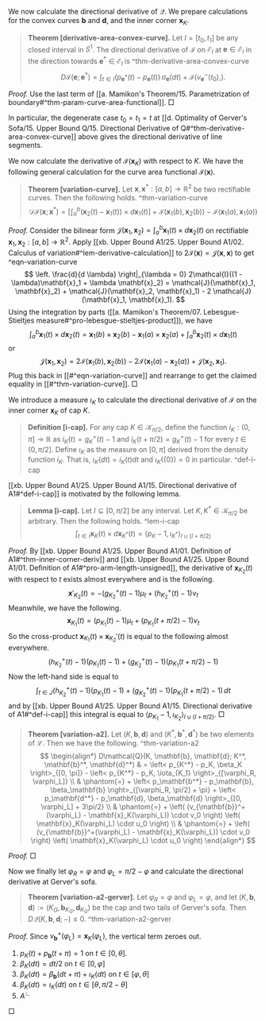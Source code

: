We now calculate the directional derivative of $\mathcal{Q}$. We prepare calculations for the convex curves $\mathbf{b}$ and $\mathbf{d}$, and the inner corner $\mathbf{x}_K$.

> __Theorem [derivative-area-convex-curve].__ Let $I = [t_0, t_1]$ be any closed interval in $S^1$. The directional derivative of $\mathcal{I}$ on $\mathcal{E}_{I}$ at $\mathbf{e} \in \mathcal{E}_{I}$ in the direction towards $\mathbf{e}^* \in \mathcal{E}_I$ is ^thm-derivative-area-convex-curve
$$
D\mathcal{I}(\mathbf{e}; \mathbf{e}^*) = \int_{t \in I} (p_\mathbf{e^*}(t) - p_\mathbf{e}(t)) \, \sigma_{\mathbf{e}} (dt) + \mathcal{I}(v_\mathbf{e}^-(t_0), ).
$$

_Proof._ Use the last term of [[a. Mamikon's Theorem/15. Parametrization of boundary#^thm-param-curve-area-functional]].  □

In particular, the degenerate case $t_0 = t_1 = t$ at [[d. Optimality of Gerver's Sofa/15. Upper Bound Q/15. Directional Derivative of Q#^thm-derivative-area-convex-curve]] above gives the directional derivative of line segments.

We now calculate the derivative of $\mathcal{I}(\mathbf{x}_K)$ with respect to $K$. We have the following general calculation for the curve area functional $\mathcal{I}(\mathbf{x})$.

> __Theorem [variation-curve].__ Let $\mathbf{x}, \mathbf{x}^* : [a, b]\to\mathbb{R}^2$ be two rectifiable curves. Then the following holds. ^thm-variation-curve
$$
\mathcal{D} \mathcal{I}(\mathbf{x} ; \mathbf{x}^*) = \left[ \int_a^b (\mathbf{x}_2(t) - \mathbf{x}_1(t))  \times d\mathbf{x}_1 (t) \right] +  \mathcal{I}(\mathbf{x}_1(b), \mathbf{x}_2(b)) - \mathcal{I}(\mathbf{x}_1(a), \mathbf{x}_1(a))
$$

_Proof._ Consider the bilinear form $\mathcal{J}(\mathbf{x}_1, \mathbf{x}_2) = \int_a ^b \mathbf{x}_1(t) \times d \mathbf{x}_2(t)$ on rectifiable $\mathbf{x}_1, \mathbf{x}_2 : [a, b] \to \mathbb{R}^2$. Apply [[xb. Upper Bound A1/25. Upper Bound A1/02. Calculus of variation#^lem-derivative-calculation]] to $2\mathcal{I}(\mathbf{x}) = \mathcal{J}(\mathbf{x}, \mathbf{x})$ to get ^eqn-variation-curve
$$
\left. \frac{d}{d \lambda} \right|_{\lambda = 0} 2\mathcal{I}((1 - \lambda)\mathbf{x}_1 + \lambda \mathbf{x}_2) = \mathcal{J}(\mathbf{x}_1, \mathbf{x}_2) + \mathcal{J}(\mathbf{x}_2, \mathbf{x}_1) - 2 \mathcal{J}(\mathbf{x}_1, \mathbf{x}_1).
$$
Using the integration by parts ([[a. Mamikon's Theorem/07. Lebesgue-Stieltjes measure#^pro-lebesgue-stieltjes-product]]), we have
$$
\int_a^b \mathbf{x}_1(t) \times d \mathbf{x}_2(t) = \mathbf{x}_1 (b) \times \mathbf{x}_2(b) - \mathbf{x}_1(a) \times \mathbf{x}_2(a) + \int_a^b \mathbf{x}_2(t) \times d\mathbf{x}_1 (t)
$$
or
$$
\mathcal{J}(\mathbf{x}_1, \mathbf{x}_2) = 2\mathcal{I}(\mathbf{x}_1(b), \mathbf{x}_2(b)) - 2\mathcal{I}(\mathbf{x}_1(a) - \mathbf{x}_2(a)) + \mathcal{J}(\mathbf{x}_2, \mathbf{x}_1).
$$
Plug this back in [[#^eqn-variation-curve]] and rearrange to get the claimed equality in [[#^thm-variation-curve]]. □

We introduce a measure $\iota_K$ to calculate the directional derivative of $\mathcal{I}$ on the inner corner $\mathbf{x}_K$ of cap $K$.

> __Definition [i-cap].__ For any cap $K \in \mathcal{K}_{\pi/2}$, define the function $i_K : (0, \pi] \to \mathbb{R}$ as $i_K(t) = g_K^+(t) - 1$ and $i_K(t + \pi / 2) = g^+_K(t) - 1$ for every $t \in (0, \pi/2]$. Define $\iota_K$ as the measure on $[0, \pi]$ derived from the density function $i_K$. That is, $\iota_K(dt) = i_K(t) dt$ and $\iota_K\left( \left\{ 0 \right\} \right) = 0$ in particular. ^def-i-cap

[[xb. Upper Bound A1/25. Upper Bound A1/15. Directional derivative of A1#^def-i-cap]] is motivated by the following lemma.

> __Lemma [i-cap].__ Let $I \subseteq [0, \pi/2]$ be any interval. Let $K, K^* \in \mathcal{K}_{\pi/2}$ be arbitrary. Then the following holds. ^lem-i-cap
$$
\int_{t \in I} \mathbf{x}_{K}(t) \times d \mathbf{x}_{K^*} (t) = \left< p_{K} - 1, \iota_{K^*} \right>_{I \cup (I + \pi/2)} 
$$

_Proof._ By [[xb. Upper Bound A1/25. Upper Bound A1/01. Definition of A1#^thm-inner-corner-deriv]] and [[xb. Upper Bound A1/25. Upper Bound A1/01. Definition of A1#^pro-arm-length-unsigned]], the derivative of $\mathbf{x}_{K_2}(t)$ with respect to $t$ exists almost everywhere and is the following.
$$
\mathbf{x}'_{K_2}(t) = -(g_{K_2}^+(t) - 1) \mu_t + (h_{K_2}^+(t) - 1) \nu_t
$$
Meanwhile, we have the following.
$$
\mathbf{x}_{K_1}(t) = (p_{K_1} (t) - 1) \mu_t + 
(p_{K_1} (t + \pi / 2) - 1) \nu_t
$$
So the cross-product $\mathbf{x}_{K_1}(t) \times \mathbf{x}_{K_2}'(t)$ is equal to the following almost everywhere.
$$
(h_{K_2}^+(t) - 1) (p_{K_1} (t) - 1) + (g_{K_2}^+(t) - 1) (p_{K_1} (t + \pi / 2) - 1)
$$
Now the left-hand side is equal to
$$
\int_{t \in J} (h_{K_2}^+(t) - 1) (p_{K_1} (t) - 1) + (g_{K_2}^+(t) - 1) (p_{K_1} (t + \pi / 2) - 1) \, dt
$$
and by [[xb. Upper Bound A1/25. Upper Bound A1/15. Directional derivative of A1#^def-i-cap]] this integral is equal to $\left< p_{K_1} - 1, \iota_{K_2} \right>_{I \cup (I + \pi/2)}$. □

> __Theorem [variation-a2].__ Let $(K, \mathbf{b}, \mathbf{d})$ and $(K^*, \mathbf{b}^*, \mathbf{d}^*)$ be two elements of $\mathcal{L}$. Then we have the following. ^thm-variation-a2
$$
\begin{align*}
D\mathcal{Q}(K, \mathbf{b}, \mathbf{d}; K^*, \mathbf{b}^*, \mathbf{d}^*) & =
\left< p_{K^*} - p_K, \beta_K \right>_{[0, \pi]} -
\left< p_{K^*} - p_K, \iota_{K_1} \right>_{[\varphi_R, \varphi_L]} \\
& \phantom{=} + 
\left< p_\mathbf{b^*} - p_\mathbf{b}, \beta_\mathbf{b} \right>_{[\varphi_R, \pi/2] + \pi} + 
\left< p_\mathbf{d^*} - p_\mathbf{d}, \beta_\mathbf{d} \right>_{[0, \varphi_L] + 3\pi/2} \\
& \phantom{=} + \left( (v_{\mathbf{b}}^+(\varphi_L) - \mathbf{x}_K(\varphi_L)) \cdot v_0 \right) \left( \mathbf{x}_K(\varphi_L) \cdot u_0 \right) \\
& \phantom{=} + \left( (v_{\mathbf{b}}^+(\varphi_L) - \mathbf{x}_K(\varphi_L)) \cdot v_0 \right) \left( \mathbf{x}_K(\varphi_L) \cdot u_0 \right) 
\end{align*}
$$

_Proof._ □

Now we finally let $\varphi_R = \varphi$ and $\varphi_L = \pi/2 - \varphi$ and calculate the directional derivative at Gerver's sofa.

> __Theorem [variation-a2-gerver].__ Let $\varphi_R = \varphi$ and $\varphi_L = \varphi$, and let $(K, \mathbf{b}, \mathbf{d}) := (K_G, \mathbf{b}_{K_G}, \mathbf{d}_{K_G})$ be the cap and two tails of Gerver's sofa. Then $D \mathcal{Q}(K, \mathbf{b}, \mathbf{d}; -) \leq 0$. ^thm-variation-a2-gerver

_Proof._ Since $v_{\mathbf{b}}^+(\varphi_L) =\mathbf{x}_K(\varphi_L)$, the vertical term zeroes out.

1. $p_K(t) + p_{\mathbf{b}}(t + \pi) = 1$ on $t \in [0, \theta]$.
2. $\beta_K(dt) = dt/2$ on $t \in [0, \varphi]$
3. $\beta_K(dt) = \beta_{\mathbf{b}}(dt + \pi) +  \iota_K(dt)$ on $t \in [\varphi, \theta]$
4. $\beta_K(dt) = \iota_K(dt)$ on $t \in [\theta, \pi/2 - \theta]$
5. $A^{\rightangle}$

□